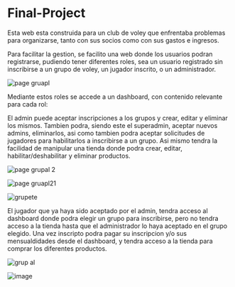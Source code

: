 # Final-Project

Esta web esta construida para un club de voley que enfrentaba problemas para organizarse, tanto con sus socios como con sus gastos e ingresos. 

Para facilitar la gestion, se facilito una web donde los usuarios podran registrarse, pudiendo tener diferentes roles, sea un usuario registrado sin inscribirse a un grupo de voley, un jugador inscrito, o un administrador.

![page gruapl](https://user-images.githubusercontent.com/90403563/200423136-51296580-de73-44ca-9c2d-a3b056f32afb.jpg)

Mediante estos roles se accede a un dashboard, con contenido relevante para cada rol:

 El admin puede aceptar inscripciones a los grupos y crear, editar y eliminar los mismos. Tambien podra, siendo este el superadmin, aceptar nuevos admins, eliminarlos, asi como tambien podra aceptar solicitudes de jugadores para habilitarlos a inscribirse a un grupo. Asi mismo tendra la facilidad de manipular una tienda donde podra crear, editar, habilitar/deshabilitar y eliminar productos. 
 
 ![page grupal 2](https://user-images.githubusercontent.com/90403563/200423184-8c855cc7-8005-47c5-8a1d-80dff9ae3a91.jpg)
 
![page gruapl21](https://user-images.githubusercontent.com/90403563/200423219-ae0478f4-5405-47c4-b40d-c3770d3abd92.jpg)

![grupete](https://user-images.githubusercontent.com/90403563/200424570-b34aef4d-1647-4ed9-be7d-2e28e144585f.jpg)


 El jugador que ya haya sido aceptado por el admin, tendra acceso al dashboard donde podra elegir un grupo para inscribirse, pero no tendra acceso a la tienda hasta que el administrador lo haya aceptado en el grupo elegido. Una vez inscripto podra pagar su inscripcion y/o sus mensualdidades desde el dashboard, y tendra acceso a la tienda para comprar los diferentes productos.  


![grup al](https://user-images.githubusercontent.com/90403563/200423592-3fac507d-d4cc-4f32-852f-e27bd4287081.jpg)

![image](https://user-images.githubusercontent.com/90403563/200425074-f3fff282-548f-433c-8faf-9fcbbf5c1ea2.png)

